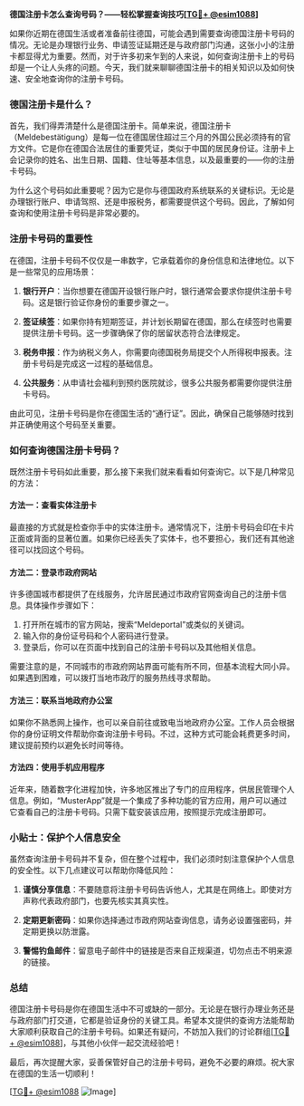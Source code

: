**德国注册卡怎么查询号码？——轻松掌握查询技巧[[TG💪+ @esim1088](https://t.me/s/esim1088)]**

如果你近期在德国生活或者准备前往德国，可能会遇到需要查询德国注册卡号码的情况。无论是办理银行业务、申请签证延期还是与政府部门沟通，这张小小的注册卡都显得尤为重要。然而，对于许多初来乍到的人来说，如何查询注册卡上的号码却是一个让人头疼的问题。今天，我们就来聊聊德国注册卡的相关知识以及如何快速、安全地查询你的注册卡号码。

### 德国注册卡是什么？

首先，我们得弄清楚什么是德国注册卡。简单来说，德国注册卡（Meldebestätigung）是每一位在德国居住超过三个月的外国公民必须持有的官方文件。它是你在德国合法居住的重要凭证，类似于中国的居民身份证。注册卡上会记录你的姓名、出生日期、国籍、住址等基本信息，以及最重要的——你的注册卡号码。

为什么这个号码如此重要呢？因为它是你与德国政府系统联系的关键标识。无论是办理银行账户、申请驾照、还是申报税务，都需要提供这个号码。因此，了解如何查询和使用注册卡号码是非常必要的。

### 注册卡号码的重要性

在德国，注册卡号码不仅仅是一串数字，它承载着你的身份信息和法律地位。以下是一些常见的应用场景：

1. **银行开户**：当你想要在德国开设银行账户时，银行通常会要求你提供注册卡号码。这是银行验证你身份的重要步骤之一。
   
2. **签证续签**：如果你持有短期签证，并计划长期留在德国，那么在续签时也需要提供注册卡号码。这一步骤确保了你的居留状态符合法律规定。

3. **税务申报**：作为纳税义务人，你需要向德国税务局提交个人所得税申报表。注册卡号码是完成这一过程的基础信息。

4. **公共服务**：从申请社会福利到预约医院就诊，很多公共服务都需要你提供注册卡号码。

由此可见，注册卡号码是你在德国生活的“通行证”。因此，确保自己能够随时找到并正确使用这个号码至关重要。

### 如何查询德国注册卡号码？

既然注册卡号码如此重要，那么接下来我们就来看看如何查询它。以下是几种常见的方法：

#### 方法一：查看实体注册卡

最直接的方式就是检查你手中的实体注册卡。通常情况下，注册卡号码会印在卡片正面或背面的显著位置。如果你已经丢失了实体卡，也不要担心，我们还有其他途径可以找回这个号码。

#### 方法二：登录市政府网站

许多德国城市都提供了在线服务，允许居民通过市政府官网查询自己的注册卡信息。具体操作步骤如下：

1. 打开所在城市的官方网站，搜索“Meldeportal”或类似的关键词。
2. 输入你的身份证号码和个人密码进行登录。
3. 登录后，你可以在页面中找到自己的注册卡号码以及其他相关信息。

需要注意的是，不同城市的市政府网站界面可能有所不同，但基本流程大同小异。如果遇到困难，可以拨打当地市政厅的服务热线寻求帮助。

#### 方法三：联系当地政府办公室

如果你不熟悉网上操作，也可以亲自前往或致电当地政府办公室。工作人员会根据你的身份证明文件帮助你查询注册卡号码。不过，这种方式可能会耗费更多时间，建议提前预约以避免长时间等待。

#### 方法四：使用手机应用程序

近年来，随着数字化进程加快，许多地区推出了专门的应用程序，供居民管理个人信息。例如，“MusterApp”就是一个集成了多种功能的官方应用，用户可以通过它查看自己的注册卡号码。只需下载安装该应用，按照提示完成注册即可。

### 小贴士：保护个人信息安全

虽然查询注册卡号码并不复杂，但在整个过程中，我们必须时刻注意保护个人信息的安全性。以下几点建议可以帮助你降低风险：

1. **谨慎分享信息**：不要随意将注册卡号码告诉他人，尤其是在网络上。即使对方声称代表政府部门，也要先核实其真实性。
   
2. **定期更新密码**：如果你选择通过市政府网站查询信息，请务必设置强密码，并定期更换以防泄露。

3. **警惕钓鱼邮件**：留意电子邮件中的链接是否来自正规渠道，切勿点击不明来源的链接。

### 总结

德国注册卡号码是你在德国生活中不可或缺的一部分。无论是在银行办理业务还是与政府部门打交道，它都是验证身份的关键工具。希望本文提供的查询方法能帮助大家顺利获取自己的注册卡号码。如果还有疑问，不妨加入我们的讨论群组[[TG💪+ @esim1088](https://t.me/s/esim1088)]，与其他小伙伴一起交流经验吧！

最后，再次提醒大家，妥善保管好自己的注册卡号码，避免不必要的麻烦。祝大家在德国的生活一切顺利！

[[TG💪+ @esim1088](https://t.me/s/esim1088) ![Image](https://i.postimg.cc/4NQfJmqS/Snipaste-2025-05-13-00-14-12.png)]